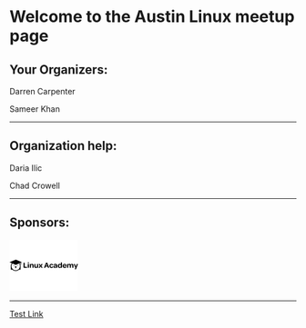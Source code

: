 # Welcome to the Austin Linux meetup page

## Your Organizers:

Darren Carpenter

Sameer Khan

---

## Organization help:

Daria Ilic

Chad Crowell

---

## Sponsors:

![Linux Academy](LinuxAcademy-logo.png)

---

[Test Link](https://dcarpent74.github.io/reveal.js)

